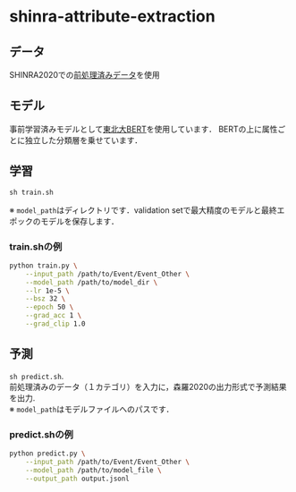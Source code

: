 # shinra-attribute-extraction

## データ
SHINRA2020での[前処理済みデータ](http://shinra-project.info/shinra2020jp/data_download/)を使用

## モデル
事前学習済みモデルとして[東北大BERT](https://github.com/cl-tohoku/bert-japanese)を使用しています．
BERTの上に属性ごとに独立した分類層を乗せています．

## 学習
`sh train.sh`

※ `model_path`はディレクトリです．validation setで最大精度のモデルと最終エポックのモデルを保存します．

### train.shの例
```bash
python train.py \
    --input_path /path/to/Event/Event_Other \
    --model_path /path/to/model_dir \
    --lr 1e-5 \
    --bsz 32 \
    --epoch 50 \
    --grad_acc 1 \
    --grad_clip 1.0 
```

## 予測
`sh predict.sh`.   
前処理済みのデータ（１カテゴリ）を入力に，森羅2020の出力形式で予測結果を出力.   
※ `model_path`はモデルファイルへのパスです．

### predict.shの例
```bash
python predict.py \
    --input_path /path/to/Event/Event_Other \
    --model_path /path/to/model_file \
    --output_path output.jsonl
```
